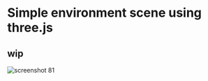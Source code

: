 # Simple environment scene using three.js

## wip
![screenshot 81](https://user-images.githubusercontent.com/2767425/30555736-02fe0120-9cc6-11e7-804f-95eb912c5d71.png)
